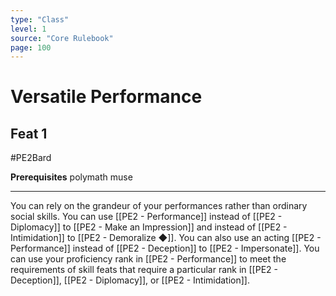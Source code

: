 ```yaml
---
type: "Class"
level: 1
source: "Core Rulebook"
page: 100
---
```

# Versatile Performance
## Feat 1
#PE2Bard

**Prerequisites** polymath muse

---
You can rely on the grandeur of your performances rather than ordinary social skills. You can use [[PE2 - Performance]] instead of [[PE2 - Diplomacy]] to [[PE2 - Make an Impression]] and instead of [[PE2 - Intimidation]] to [[PE2 - Demoralize ◆]]. You can also use an acting [[PE2 - Performance]] instead of [[PE2 - Deception]] to [[PE2 - Impersonate]]. You can use your proficiency rank in [[PE2 - Performance]] to meet the requirements of skill feats that require a particular rank in [[PE2 - Deception]], [[PE2 - Diplomacy]], or [[PE2 - Intimidation]].